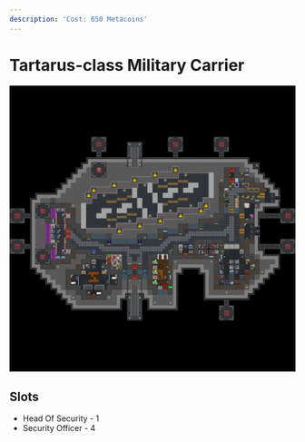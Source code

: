 ```yaml
---
description: 'Cost: 650 Metacoins'
---
```


# Tartarus-class Military Carrier

![](<../.gitbook/assets/image (6).png>)

## Slots

* Head Of Security - 1
* Security Officer - 4
